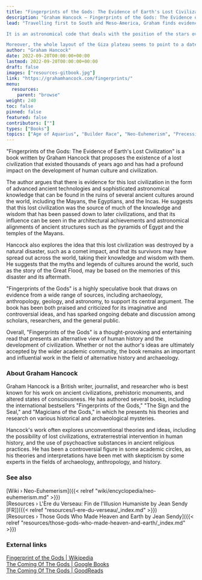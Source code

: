 ```yaml
---
title: "Fingerprints of the Gods: The Evidence of Earth's Lost Civilization"
description: "Graham Hancock — Fingerprints of the Gods: The Evidence of Earth's Lost Civilization (1995)"
lead: "Travelling first to South and Meso-America, Graham finds evidence of myths of a white-skinned ‘god’ named Quetzalcoatl or ‘Viracocha’ who came from a drowned land bringing knowledge of farming and culture after a great flood. Tied in with these myths Graham begins to crack an ancient code imprinted in these ancient tales that refer to the ‘great mill’ of the heavens.

It is an astronomical code that deals with the position of the stars over vast periods of time – a code that reveals the ancients knew far, far more than they are generally credited with. Traces of the same code appear in Egyptian myth, and it is to this desert land that Graham and Santha travel, finding there haunting parallels in architecture and ritual to the New World sites they have just left behind.

Moreover, the whole layout of the Giza plateau seems to point to a date many thousands of years earlier than the date of its supposed construction – a date revealed in the astronomical alignments of the Pyramids, the ‘mansions of a million years’, home of the god Osiris, the bringer of agriculture to the Egyptians, like Quetzalcoatl, after a flood."
author: "Graham Hancock"
date: 2022-09-20T00:00:00+00:00
lastmod: 2022-09-20T00:00:00+00:00
draft: false
images: ["resources-gitbook.jpg"]
link: "https://grahamhancock.com/fingerprints/"
menu:
  resources:
    parent: "browse"
weight: 240
toc: false
pinned: false
featured: false
contributors: [""]
types: ["Books"]
topics: ["Age of Aquarius", "Builder Race", "Neo-Euhemerism", "Precession", "Pyramids", "The Tradition"]
---
```


"Fingerprints of the Gods: The Evidence of Earth's Lost Civilization" is a book written by Graham Hancock that proposes the existence of a lost civilization that existed thousands of years ago and has had a profound impact on the development of human culture and civilization.

The author argues that there is evidence for this lost civilization in the form of advanced ancient technologies and sophisticated astronomical knowledge that can be found in the ruins of several ancient cultures around the world, including the Mayans, the Egyptians, and the Incas. He suggests that this lost civilization was the source of much of the knowledge and wisdom that has been passed down to later civilizations, and that its influence can be seen in the architectural achievements and astronomical alignments of ancient structures such as the pyramids of Egypt and the temples of the Mayans.

Hancock also explores the idea that this lost civilization was destroyed by a natural disaster, such as a comet impact, and that its survivors may have spread out across the world, taking their knowledge and wisdom with them. He suggests that the myths and legends of cultures around the world, such as the story of the Great Flood, may be based on the memories of this disaster and its aftermath.

"Fingerprints of the Gods" is a highly speculative book that draws on evidence from a wide range of sources, including archaeology, anthropology, geology, and astronomy, to support its central argument. The book has been both praised and criticized for its imaginative and controversial ideas, and has sparked ongoing debate and discussion among scholars, researchers, and the general public.

Overall, "Fingerprints of the Gods" is a thought-provoking and entertaining read that presents an alternative view of human history and the development of civilization. Whether or not the author's ideas are ultimately accepted by the wider academic community, the book remains an important and influential work in the field of alternative history and archaeology.

### About Graham Hancock

Graham Hancock is a British writer, journalist, and researcher who is best known for his work on ancient civilizations, prehistoric monuments, and altered states of consciousness. He has authored several books, including the international bestsellers "Fingerprints of the Gods," "The Sign and the Seal," and "Magicians of the Gods," in which he presents his theories and research on various historical and archaeological mysteries.

Hancock's work often explores unconventional theories and ideas, including the possibility of lost civilizations, extraterrestrial intervention in human history, and the use of psychoactive substances in ancient religious practices. He has been a controversial figure in some academic circles, as his theories and interpretations have been met with skepticism by some experts in the fields of archaeology, anthropology, and history.

### See also

[Wiki › Neo-Euhemerism]({{< relref "wiki/encyclopedia/neo-euhemerism.md" >}})</br>
[Resources › L\'Ère du Verseau: Fin de l\'Illusion Humaniste by Jean Sendy \[FR\]]({{< relref "resources/l-ere-du-verseau/_index.md" >}})</br>
[Resources › Those Gods Who Made Heaven and Earth by Jean Sendy]({{< relref "resources/those-gods-who-made-heaven-and-earth/_index.md" >}})</br>

### External links

[Fingerprint of the Gods | Wikipedia](https://en.wikipedia.org/wiki/Fingerprints_of_the_Gods)</br>
[The Coming Of The Gods | Google Books](https://books.google.ch/books?id=nlVlAAAACAAJ&sitesec=reviews&redir_esc=y)</br>
[The Coming Of The Gods | GoodReads](https://www.goodreads.com/book/show/4977839-the-coming-of-the-gods)</br>
